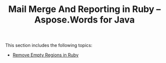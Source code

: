 ﻿---
title: Mail Merge And Reporting in Ruby – Aspose.Words for Java
articleTitle: Mail Merge And Reporting in Ruby
linktitle: Mail Merge And Reporting in Ruby
description: "Ruby: Mail Merge And Reporting using Aspose.Words for Java."
type: docs
weight: 40
url: /java/mail-merge-and-reporting-in-ruby/
---

This section includes the following topics:

- [Remove Empty Regions in Ruby](/words/java/remove-empty-regions-in-ruby/)
